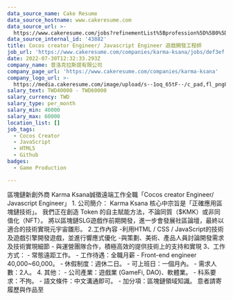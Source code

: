 ```yaml
---
data_source_name: Cake Resume
data_source_hostname: www.cakeresume.com
data_source_url: >-
  https://www.cakeresume.com/jobs?refinementList%5Bprofession%5D%5B0%5D=game-production&range%5Bsalary_range%5D%5Bmin%5D=1000000
data_source_internal_id: '43882'
title: Cocos creator Engineer/ Javascript Engineer 遊戲開發工程師
job_url: 'https://www.cakeresume.com/companies/karma-ksana/jobs/def3ef'
date: 2022-07-30T12:32:33.293Z
company_name: 普洛克拉斯提有限公司
company_page_url: 'https://www.cakeresume.com/companies/karma-ksana'
company_logo_url: >-
  https://media.cakeresume.com/image/upload/s--1oq_65tF--/c_pad,fl_png8,h_200,w_200/v1659104649/qobwil4xelxg3vfi8ozy.png
salary_text: TWD40000 - TWD60000
salary_currency: TWD
salary_type: per_month
salary_min: 40000
salary_max: 60000
location_list: []
job_tags:
  - Cocos Creator
  - JavaScript
  - HTML5
  - Github
badges:
  - Game Production

---
```


區塊鏈新創外商 Karma Ksana誠徵遠端工作全職「Cocos creator Engineer/ Javascript Engineer」 1. 公司簡介： Karma Ksana 核心中宗旨是「正確應用區塊鏈技術」。 我們正在創造 Token 的自主賦能方法，不論同質（$KMK）或非同值化（NFT）。 將以區塊鏈SLG遊戲作前期開發，進一步會發展社區論壇，最終以適合的技術實現元宇宙雛形。 2.工作內容 -利用HTML / CSS / JavaScript的技術及遊戲引擎開發遊戲，並進行響應式優化 -與策劃、美術、產品人員討論開發需求及技術實現細節 - 與運營團隊合作，積極高效的提供技術上的支持和實現 3、工作方式： - 常態遠距工作。 - 工作待遇：全職月薪 - Front-end engineer 40,000~60,000。 - 休假制度：週休二日。 - 可上班日：一個月內。 - 需求人數：2人。 4. 其他： - 公司產業：遊戲業 (GameFi, DAO)、軟體業。 - 科系要求：不拘。 - 語文條件：中文溝通即可。 - 加分項：區塊鏈領域知識。 意者請寄履歷與作品至 